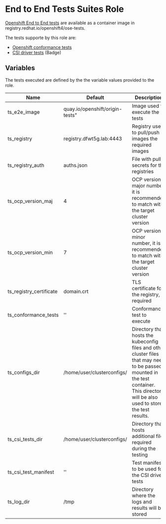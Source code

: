 # End to End Tests Suites Role

[Openshift End to End tests](https://github.com/openshift/openshift-tests) are available as a container image in registry.redhat.io/openshift4/ose-tests.

The tests supporte by this role are:
 - [Openshift conformance tests](https://github.com/openshift/openshift-tests)
 - [CSI driver tests](https://redhat-connect.gitbook.io/openshift-badges/badges/container-storage-interface-csi-1/workflow/test-environment) (Badge)

## Variables

The tests executed are defined by the the variable values provided to the role.

Name                               | Default                                    | Description
---------------------------------- | ------------------------------------------ | -------------------------------------------------------------
ts\_e2e\_image                     | quay.io/openshift/origin-tests"            | Image used to execute the tests
ts\_registry                       | registry.dfwt5g.lab:4443                   | Registry used to pull/push images the required images
ts\_registry\_auth                 | auths.json                                 | File with pull secrets for the registries
ts\_ocp\_version\_maj              | 4                                          | OCP version major number, it is recommended to match with the target cluster version
ts\_ocp\_version\_min              | 7                                          | OCP version minor number, it is recommended to match with the target cluster version
ts\_registry\_certificate          | domain.crt                                 | TLS certificate for the registry, if required
ts\_conformance\_tests             | ''                                         | Conformance test to execute
ts\_configs\_dir                   | /home/user/clusterconfigs/                 | Directory that hosts the kubeconfig files and other cluster files that may need to be passed mounted in the test container. This directory will be also used to store the test results.
ts\_csi\_tests\_dir                | /home/user/clusterconfigs/                 | Directory that hosts additional files required during the testing
ts\_csi\_test\_manifest            | ''                                         | Test manifest to be used for the CSI driver tests
ts_log_dir                         | /tmp                                       | Directory where the logs and results will be stored
